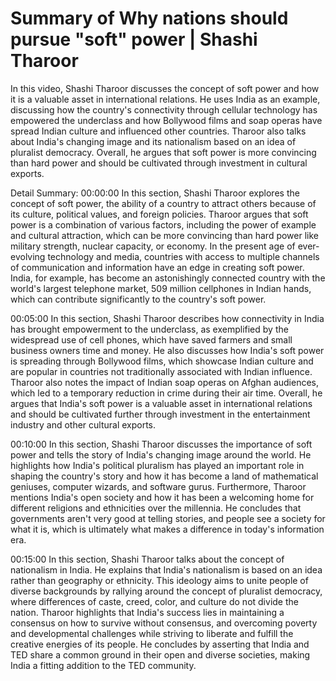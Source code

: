 # Summary of Why nations should pursue "soft" power | Shashi Tharoor

In this video, Shashi Tharoor discusses the concept of soft power and how it is a valuable asset in international relations. He uses India as an example, discussing how the country's connectivity through cellular technology has empowered the underclass and how Bollywood films and soap operas have spread Indian culture and influenced other countries. Tharoor also talks about India's changing image and its nationalism based on an idea of pluralist democracy. Overall, he argues that soft power is more convincing than hard power and should be cultivated through investment in cultural exports.

Detail Summary: 
00:00:00
In this section, Shashi Tharoor explores the concept of soft power, the ability of a country to attract others because of its culture, political values, and foreign policies. Tharoor argues that soft power is a combination of various factors, including the power of example and cultural attraction, which can be more convincing than hard power like military strength, nuclear capacity, or economy. In the present age of ever-evolving technology and media, countries with access to multiple channels of communication and information have an edge in creating soft power. India, for example, has become an astonishingly connected country with the world's largest telephone market, 509 million cellphones in Indian hands, which can contribute significantly to the country's soft power.

00:05:00
In this section, Shashi Tharoor describes how connectivity in India has brought empowerment to the underclass, as exemplified by the widespread use of cell phones, which have saved farmers and small business owners time and money. He also discusses how India's soft power is spreading through Bollywood films, which showcase Indian culture and are popular in countries not traditionally associated with Indian influence. Tharoor also notes the impact of Indian soap operas on Afghan audiences, which led to a temporary reduction in crime during their air time. Overall, he argues that India's soft power is a valuable asset in international relations and should be cultivated further through investment in the entertainment industry and other cultural exports.

00:10:00
In this section, Shashi Tharoor discusses the importance of soft power and tells the story of India's changing image around the world. He highlights how India's political pluralism has played an important role in shaping the country's story and how it has become a land of mathematical geniuses, computer wizards, and software gurus. Furthermore, Tharoor mentions India's open society and how it has been a welcoming home for different religions and ethnicities over the millennia. He concludes that governments aren't very good at telling stories, and people see a society for what it is, which is ultimately what makes a difference in today's information era.

00:15:00
In this section, Shashi Tharoor talks about the concept of nationalism in India. He explains that India's nationalism is based on an idea rather than geography or ethnicity. This ideology aims to unite people of diverse backgrounds by rallying around the concept of pluralist democracy, where differences of caste, creed, color, and culture do not divide the nation. Tharoor highlights that India's success lies in maintaining a consensus on how to survive without consensus, and overcoming poverty and developmental challenges while striving to liberate and fulfill the creative energies of its people. He concludes by asserting that India and TED share a common ground in their open and diverse societies, making India a fitting addition to the TED community.

